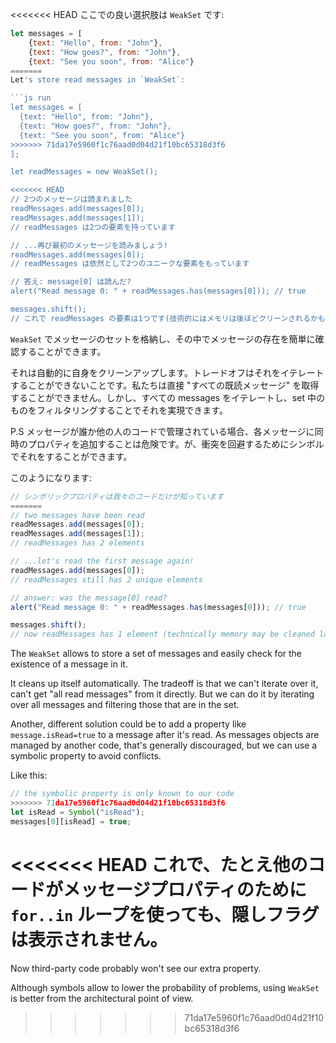 <<<<<<< HEAD
ここでの良い選択肢は `WeakSet` です:

```js
let messages = [
    {text: "Hello", from: "John"},
    {text: "How goes?", from: "John"},
    {text: "See you soon", from: "Alice"}
=======
Let's store read messages in `WeakSet`:

```js run
let messages = [
  {text: "Hello", from: "John"},
  {text: "How goes?", from: "John"},
  {text: "See you soon", from: "Alice"}
>>>>>>> 71da17e5960f1c76aad0d04d21f10bc65318d3f6
];

let readMessages = new WeakSet();

<<<<<<< HEAD
// 2つのメッセージは読まれました
readMessages.add(messages[0]);
readMessages.add(messages[1]);
// readMessages は2つの要素を持っています

// ...再び最初のメッセージを読みましょう!
readMessages.add(messages[0]);
// readMessages は依然として2つのユニークな要素をもっています

// 答え: message[0] は読んだ?
alert("Read message 0: " + readMessages.has(messages[0])); // true

messages.shift();
// これで readMessages の要素は1つです(技術的にはメモリは後ほどクリーンされるかもしれません)
```

`WeakSet` でメッセージのセットを格納し、その中でメッセージの存在を簡単に確認することができます。

それは自動的に自身をクリーンアップします。トレードオフはそれをイテレートすることができないことです。私たちは直接 "すべての既読メッセージ" を取得することができません。しかし、すべての messages をイテレートし、set 中のものをフィルタリングすることでそれを実現できます。

P.S メッセージが誰か他の人のコードで管理されている場合、各メッセージに同時のプロパティを追加することは危険です。が、衝突を回避するためにシンボルでそれをすることができます。

このようになります:
```js
// シンボリックプロパティは我々のコードだけが知っています
=======
// two messages have been read
readMessages.add(messages[0]);
readMessages.add(messages[1]);
// readMessages has 2 elements

// ...let's read the first message again!
readMessages.add(messages[0]);
// readMessages still has 2 unique elements

// answer: was the message[0] read?
alert("Read message 0: " + readMessages.has(messages[0])); // true

messages.shift();
// now readMessages has 1 element (technically memory may be cleaned later)
```

The `WeakSet` allows to store a set of messages and easily check for the existence of a message in it.

It cleans up itself automatically. The tradeoff is that we can't iterate over it,  can't get "all read messages" from it directly. But we can do it by iterating over all messages and filtering those that are in the set.

Another, different solution could be to add a property like `message.isRead=true` to a message after it's read. As messages objects are managed by another code, that's generally discouraged, but we can use a symbolic property to avoid conflicts.

Like this:
```js
// the symbolic property is only known to our code
>>>>>>> 71da17e5960f1c76aad0d04d21f10bc65318d3f6
let isRead = Symbol("isRead");
messages[0][isRead] = true;
```

<<<<<<< HEAD
これで、たとえ他のコードがメッセージプロパティのために `for..in` ループを使っても、隠しフラグは表示されません。
=======
Now third-party code probably won't see our extra property.

Although symbols allow to lower the probability of problems, using `WeakSet` is better from the architectural point of view.
>>>>>>> 71da17e5960f1c76aad0d04d21f10bc65318d3f6
